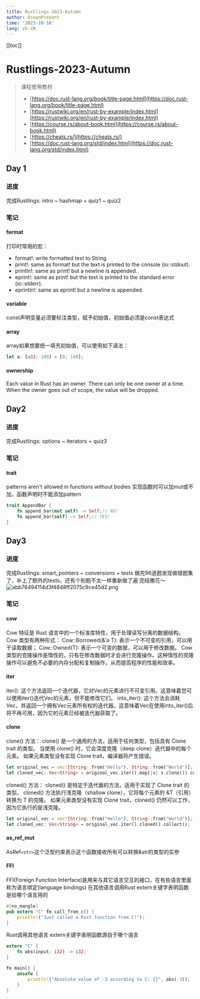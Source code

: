 ```yaml
---
title: Rustlings-2023-Autumn
author: OceanPresent
time: '2023-10-16'
lang: zh-CN
---
```

[[toc]]
# Rustlings-2023-Autumn

> 课程使用教材
> - [https://doc.rust-lang.org/book/title-page.html](https://doc.rust-lang.org/book/title-page.html)
> - [https://rustwiki.org/en/rust-by-example/index.html](https://rustwiki.org/en/rust-by-example/index.html) 
> - [https://course.rs/about-book.html](https://course.rs/about-book.html)
> - [https://cheats.rs/](https://cheats.rs/)
> - [https://doc.rust-lang.org/std/index.html](https://doc.rust-lang.org/std/index.html)

## Day 1
### 进度
完成Rustlings: intro ~ hashmap + quiz1 ~ quiz2
### 笔记
#### format
打印时常用的宏：

- format!: write formatted text to String
- print!: same as format! but the text is printed to the console (io::stdout).
- println!: same as print! but a newline is appended.
- eprint!: same as print! but the text is printed to the standard error (io::stderr).
- eprintln!: same as eprint! but a newline is appended.
#### variable
const声明变量必须要标注类型，赋予初始值，初始值必须是const表达式
#### array
array如果想要统一填充初始值，可以使用如下语法：
```rust
let a: [u32; 100] = [0; 100];
```
#### ownership
Each value in Rust has an owner.
There can only be one owner at a time.
When the owner goes out of scope, the value will be dropped.
## Day2
### 进度
完成Rustlings: options ~ iterators + quiz3
### 笔记
#### trait
patterns aren't allowed in functions without bodies
实现函数时可以加mut或不加，函数声明时不能添加pattern
```rust
trait AppendBar {
    fn append_bar(mut self) -> Self;// NO!
    fn append_bar(self) -> Self;// YES!
}
```
## Day3
### 进度
完成Rustlings: smart_pointers ~ conversions + tests
做完96道题发现做错题集了，补上了额外的tests，还有个别题不太一样重新做了遍
完结撒花～
![abb76494114d3f4848ff2075c9ce45d2.png](https://cdn.nlark.com/yuque/0/2023/png/34848238/1697131618100-ed5a9ec2-58aa-4bf6-9ad3-8ecf578ae8f5.png#averageHue=%2313161b&clientId=ud95b07bd-b5cb-4&from=paste&height=372&id=ub64c22b8&originHeight=744&originWidth=1304&originalType=binary&ratio=2&rotation=0&showTitle=false&size=76394&status=done&style=none&taskId=u96eceb5c-14f9-4cf8-93c7-57307620f78&title=&width=652)
### 笔记
#### cow
Cow 特征是 Rust 语言中的一个标准库特性，用于处理读写分离的数据结构。Cow 类型有两种形式：
Cow::Borrowed(&'a T): 表示一个不可变的引用，可以用于读取数据；
Cow::Owned(T): 表示一个可变的数据，可以用于修改数据。
Cow 类型的克隆操作是惰性的，只有在修改数据时才会进行克隆操作。这种惰性的克隆操作可以避免不必要的内存分配和复制操作，从而提高程序的性能和效率。
#### iter
iter(): 这个方法返回一个迭代器，它对Vec的元素进行不可变引用。这意味着您可以使用iter()迭代Vec的元素，但不能修改它们。
into_iter(): 这个方法会消耗Vec，并返回一个拥有Vec元素所有权的迭代器。这意味着Vec在使用into_iter()后将不再可用，因为它的元素已经被迭代器获取了。
#### clone
clone() 方法：
clone() 是一个通用的方法，适用于任何类型，包括具有 Clone trait 的类型。
当使用 clone() 时，它会深度克隆（deep clone）迭代器中的每个元素。
如果元素类型没有实现 Clone trait，编译器将产生错误。
```rust
let original_vec = vec![String::from("Hello"), String::from("World")];
let cloned_vec: Vec<String> = original_vec.iter().map(|s| s.clone()).collect();
```
cloned() 方法：
cloned() 是特定于迭代器的方法，适用于实现了 Clone trait 的类型。
cloned() 方法执行浅克隆（shallow clone），它将每个元素的 &T（引用）转换为 T 的克隆。
如果元素类型没有实现 Clone trait，cloned() 仍然可以工作，因为它执行的是浅克隆。
```rust
let original_vec = vec![String::from("Hello"), String::from("World")];
let cloned_vec: Vec<String> = original_vec.iter().cloned().collect();
```
#### as_ref_mut
AsRef`<str>`这个泛型约束表示这个函数接收所有可以转换&str的类型的实参
#### FFI
FFI(Foreign Function Interface)是用来与其它语言交互的接口，在有些语言里面称为语言绑定(language bindings)
在其他语言调用Rust
extern关键字表明函数是给哪个语言用的
```rust
#[no_mangle]
pub extern "C" fn call_from_c() {
    println!("Just called a Rust function from C!");
}
```
Rust调用其他语言
extern关键字表明函数源自于哪个语言
```rust
extern "C" {
    fn abs(input: i32) -> i32;
}

fn main() {
    unsafe {
        println!("Absolute value of -3 according to C: {}", abs(-3));
    }
}
```
